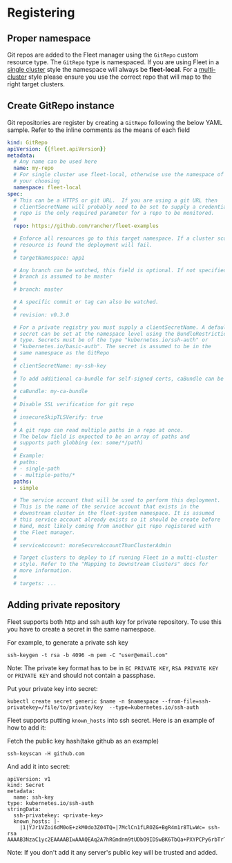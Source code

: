 # Registering

## Proper namespace
Git repos are added to the Fleet manager using the `GitRepo` custom resource type. The
`GitRepo` type is namespaced. If you are using Fleet in a [single cluster](./concepts.md)
style the namespace will always be **fleet-local**. For a [multi-cluster](./concepts.md) style
please ensure you use the correct repo that will map to the right target clusters.

## Create GitRepo instance

Git repositories are register by creating a `GitRepo` following the below YAML sample.  Refer
to the inline comments as the means of each field

```yaml
kind: GitRepo
apiVersion: {{fleet.apiVersion}}
metadata:
  # Any name can be used here
  name: my-repo
  # For single cluster use fleet-local, otherwise use the namespace of
  # your choosing
  namespace: fleet-local
spec:
  # This can be a HTTPS or git URL.  If you are using a git URL then
  # clientSecretName will probably need to be set to supply a credential.
  # repo is the only required parameter for a repo to be monitored.
  #
  repo: https://github.com/rancher/fleet-examples

  # Enforce all resources go to this target namespace. If a cluster scoped
  # resource is found the deployment will fail.
  #
  # targetNamespace: app1

  # Any branch can be watched, this field is optional. If not specified the
  # branch is assumed to be master
  #
  # branch: master

  # A specific commit or tag can also be watched.
  #
  # revision: v0.3.0

  # For a private registry you must supply a clientSecretName. A default
  # secret can be set at the namespace level using the BundleRestriction
  # type. Secrets must be of the type "kubernetes.io/ssh-auth" or
  # "kubernetes.io/basic-auth". The secret is assumed to be in the
  # same namespace as the GitRepo
  #
  # clientSecretName: my-ssh-key
  #
  # To add additional ca-bundle for self-signed certs, caBundle can be filled with base64 encoded pem data. For example: `cat /path/to/ca.pem | base64 -w 0` 
  #
  # caBundle: my-ca-bundle
  #
  # Disable SSL verification for git repo
  #
  # insecureSkipTLSVerify: true
  #
  # A git repo can read multiple paths in a repo at once.
  # The below field is expected to be an array of paths and
  # supports path globbing (ex: some/*/path)
  #
  # Example:
  # paths:
  # - single-path
  # - multiple-paths/*
  paths:
  - simple

  # The service account that will be used to perform this deployment.
  # This is the name of the service account that exists in the
  # downstream cluster in the fleet-system namespace. It is assumed
  # this service account already exists so it should be create before
  # hand, most likely coming from another git repo registered with
  # the Fleet manager.
  #
  # serviceAccount: moreSecureAccountThanClusterAdmin

  # Target clusters to deploy to if running Fleet in a multi-cluster
  # style. Refer to the "Mapping to Downstream Clusters" docs for
  # more information.
  #
  # targets: ...
```

## Adding private repository

Fleet supports both http and ssh auth key for private repository. To use this you have to create a secret in the same namespace. 

For example, to generate a private ssh key

```text
ssh-keygen -t rsa -b 4096 -m pem -C "user@email.com"
```

Note: The private key format has to be in `EC PRIVATE KEY`, `RSA PRIVATE KEY` or `PRIVATE KEY` and should not contain a passphase. 

Put your private key into secret:

```text
kubectl create secret generic $name -n $namespace --from-file=ssh-privatekey=/file/to/private/key  --type=kubernetes.io/ssh-auth 
```

Fleet supports putting `known_hosts` into ssh secret. Here is an example of how to add it:

Fetch the public key hash(take github as an example)

```text
ssh-keyscan -H github.com
```

And add it into secret:

```text
apiVersion: v1
kind: Secret
metadata:
  name: ssh-key
type: kubernetes.io/ssh-auth
stringData:
  ssh-privatekey: <private-key>
  known_hosts: |-
    |1|YJr1VZoi6dM0oE+zkM0do3Z04TQ=|7MclCn1fLROZG+BgR4m1r8TLwWc= ssh-rsa AAAAB3NzaC1yc2EAAAABIwAAAQEAq2A7hRGmdnm9tUDbO9IDSwBK6TbQa+PXYPCPy6rbTrTtw7PHkccKrpp0yVhp5HdEIcKr6pLlVDBfOLX9QUsyCOV0wzfjIJNlGEYsdlLJizHhbn2mUjvSAHQqZETYP81eFzLQNnPHt4EVVUh7VfDESU84KezmD5QlWpXLmvU31/yMf+Se8xhHTvKSCZIFImWwoG6mbUoWf9nzpIoaSjB+weqqUUmpaaasXVal72J+UX2B+2RPW3RcT0eOzQgqlJL3RKrTJvdsjE3JEAvGq3lGHSZXy28G3skua2SmVi/w4yCE6gbODqnTWlg7+wC604ydGXA8VJiS5ap43JXiUFFAaQ==
```

Note: If you don't add it any server's public key will be trusted and added.


